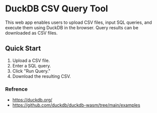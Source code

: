 # DuckDB CSV Query Tool

This web app enables users to upload CSV files, input SQL queries, and execute them using DuckDB in the browser. Query results can be downloaded as CSV files.

## Quick Start
1. Upload a CSV file.
2. Enter a SQL query.
3. Click "Run Query."
4. Download the resulting CSV.

### Refrence
- https://duckdb.org/
- https://github.com/duckdb/duckdb-wasm/tree/main/examples